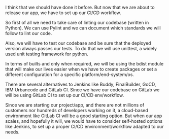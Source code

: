 I think that we should have done it before. But now that we are about to release our app, we have to set up our CI/CD workflow.

So first of all we need to take care of linting our codebase (written in Python). We can use Pylint and we can document which standards we will follow to lint our code.

Also, we will have to test our codebase and be sure that the deployed version always passes our tests. To do that we will use unittest, a widely used unit testing framework for python.

In terms of builts and only when required, we will be using the bdist module that will make our lives easier when we have to create packages or set a different configuration for a specific platform/end-system/os.

There are several alternatives to Jenkins like Buddy, FinalBuilder, GoCD, IBM Urbancode and GitLab CI. Since we have our codebase on GitLab we will be using GitLab CI to set up our CI/CD env/workflow.

Since we are starting our project/app, and there are not millions of customers nor hundreds of developers working on it, a cloud-based environment like GitLab CI will be a good starting option. But when our app scales, and hopefully it will, we would have to consider self-hosted options like Jenkins, to set up a proper CI/CD environment/workflow adapted to our needs.
